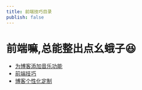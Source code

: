 ```yaml
---
title: 前端技巧目录
publish: false
---
```

# 前端嘛,总能整出点幺蛾子😆
  - [为博客添加音乐功能](2024-10-21.md)
  - [前端技巧](index.md)
  - [博客个性化定制](博客个性化.md)
